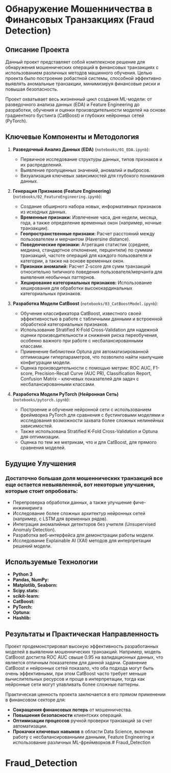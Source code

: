 # Обнаружение Мошенничества в Финансовых Транзакциях (Fraud Detection)

## Описание Проекта

Данный проект представляет собой комплексное решение для обнаружения мошеннических операций в финансовых транзакциях с использованием различных методов машинного обучения. Целью проекта было построение робастной системы, способной эффективно выявлять аномальные транзакции, минимизируя финансовые риски и повышая безопасность.

Проект охватывает весь жизненный цикл создания ML-модели: от разведочного анализа данных (EDA) и Feature Engineering до разработки, обучения и оценки производительности моделей на основе градиентного бустинга (CatBoost) и глубоких нейронных сетей (PyTorch).

## Ключевые Компоненты и Методология

1.  **Разведочный Анализ Данных (EDA)** (`notebooks/01_EDA.ipynb`):
    * Первичное исследование структуры данных, типов признаков и их распределений.
    * Выявление пропущенных значений, аномалий и выбросов.
    * Визуализация ключевых зависимостей для глубокого понимания данных.

2.  **Генерация Признаков (Feature Engineering)** (`notebooks/02_FeatureEngineering.ipynb`):
    * Создание обширного набора новых, информативных признаков из исходных данных.
    * **Временные признаки:** Извлечение часа, дня недели, месяца, года, а также определение временных окон (например, ночные транзакции).
    * **Геопространственные признаки:** Расчет расстояний между пользователем и мерчантом (Haversine distance).
    * **Поведенческие признаки:** Агрегация статистик (среднее, медиана, стандартное отклонение, перцентили) по суммам транзакций, частоте операций для каждого пользователя и категории, а также на основе временных окон.
    * **Признаки аномалий:** Расчет Z-score для сумм транзакций относительно типичного поведения пользователя/мерчанта для выявления необычных паттернов.
    * **Хеширование категориальных признаков:** Использование хеширования для обработки высококардинальных категориальных признаков.

3.  **Разработка Модели CatBoost** (`notebooks/03_CatBoostModel.ipynb`):
    * Обучение классификатора CatBoost, известного своей эффективностью в работе с табличными данными и встроенной обработкой категориальных признаков.
    * Использование Stratified K-Fold Cross-Validation для надежной оценки производительности и снижения риска переобучения, особенно важного при работе с несбалансированными классами.
    * Применение библиотеки Optuna для автоматизированной оптимизации гиперпараметров, что позволило найти наилучшие конфигурации модели.
    * Оценка производительности с помощью метрик: ROC AUC, F1-score, Precision-Recall Curve (AUC PR), Classification Report, Confusion Matrix – ключевых показателей для задач с несбалансированными классами.

4.  **Разработка Модели PyTorch (Нейронная Сеть)** (`notebooks/pytorch.ipynb`):
    * Построение и обучение нейронной сети с использованием фреймворка PyTorch для сравнения с бустинговыми моделями и исследования возможности захвата более сложных нелинейных зависимостей.
    * Также использована Stratified K-Fold Cross-Validation и Optuna для оптимизации.
    * Оценка по тем же метрикам, что и для CatBoost, для прямого сравнения моделей.


## Будущие Улучшения
### Достаточно большая доля мошеннических транзакций все еще остается невыявленной, вот некоторые улучшения, которые стоит опробовать:
* Перепроверка обработки данных, а также улучшение фиче-инжиниринга
* Исследование более сложных архитектур нейронных сетей (например, с LSTM для временных рядов).
* Интеграция аномалийных детекторов без учителя (Unsupervised Anomaly Detection).
* Разработка веб-интерфейса для демонстрации работы модели.
* Исследование Explainable AI (XAI) методов для интерпретации решений модели.

## Используемые Технологии

* **Python 3**
* **Pandas, NumPy:** 
* **Matplotlib, Seaborn:** 
* **Scipy.stats:** 
* **scikit-learn:**
* **CatBoost:** 
* **PyTorch:** 
* **Optuna:** 
* **Hashlib:** 

## Результаты и Практическая Направленность

Проект продемонстрировал высокую эффективность разработанных моделей в выявлении мошеннических транзакций. Например, модель CatBoost достигла ROC AUC свыше 0.95 на валидационных данных, что является отличным показателем для данной задачи. Сравнение CatBoost и нейронных сетей показало, что оба подхода могут быть очень эффективными, при этом CatBoost часто требует меньше вычислительных ресурсов и проще в интерпретации, тогда как нейронные сети могут улавливать более сложные паттерны.

Практическая ценность проекта заключается в его прямом применении в финансовом секторе для:
* **Сокращения финансовых потерь** от мошенничества.
* **Повышения безопасности** клиентских операций.
* **Оптимизации процессов** ручной проверки транзакций за счет автоматизации.
* **Прокачки ключевых навыков** в области Data Science, включая работу с несбалансированными данными, Feature Engineering и использование различных ML-фреймворков.# Fraud_Detection
# Fraud_Detection
